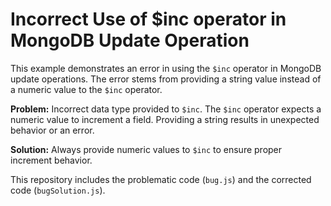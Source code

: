 # Incorrect Use of $inc operator in MongoDB Update Operation
This example demonstrates an error in using the `$inc` operator in MongoDB update operations.  The error stems from providing a string value instead of a numeric value to the `$inc` operator.

**Problem:** Incorrect data type provided to `$inc`.  The `$inc` operator expects a numeric value to increment a field. Providing a string results in unexpected behavior or an error.

**Solution:** Always provide numeric values to `$inc` to ensure proper increment behavior. 

This repository includes the problematic code (`bug.js`) and the corrected code (`bugSolution.js`).